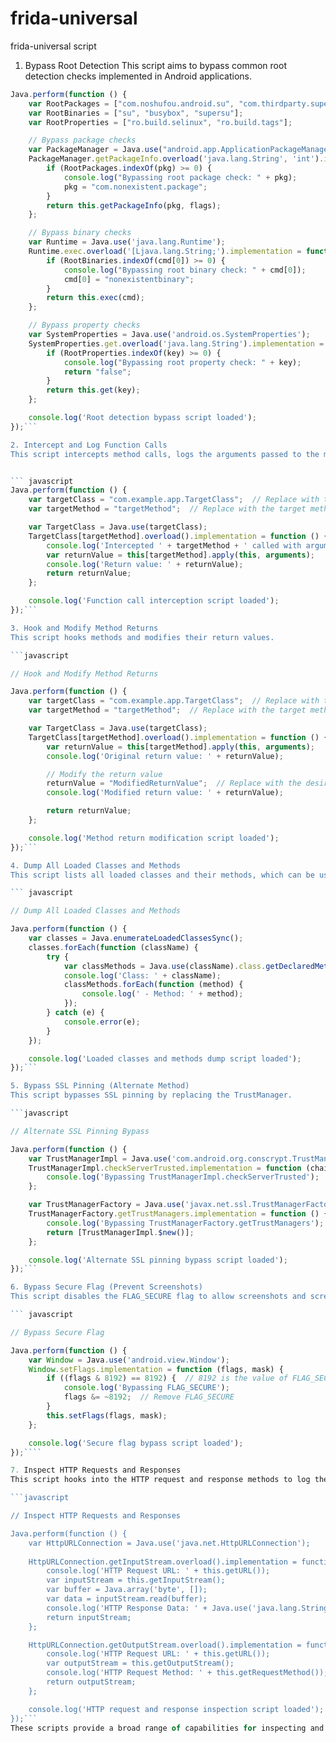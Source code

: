 # frida-universal
frida-universal script

1. Bypass Root Detection
This script aims to bypass common root detection checks implemented in Android applications.


``` javascript
Java.perform(function () {
    var RootPackages = ["com.noshufou.android.su", "com.thirdparty.superuser", "eu.chainfire.supersu", "com.koushikdutta.superuser", "com.zachspong.temprootremovejb", "com.ramdroid.appquarantine"];
    var RootBinaries = ["su", "busybox", "supersu"];
    var RootProperties = ["ro.build.selinux", "ro.build.tags"];

    // Bypass package checks
    var PackageManager = Java.use("android.app.ApplicationPackageManager");
    PackageManager.getPackageInfo.overload('java.lang.String', 'int').implementation = function (pkg, flags) {
        if (RootPackages.indexOf(pkg) >= 0) {
            console.log("Bypassing root package check: " + pkg);
            pkg = "com.nonexistent.package";
        }
        return this.getPackageInfo(pkg, flags);
    };

    // Bypass binary checks
    var Runtime = Java.use('java.lang.Runtime');
    Runtime.exec.overload('[Ljava.lang.String;').implementation = function (cmd) {
        if (RootBinaries.indexOf(cmd[0]) >= 0) {
            console.log("Bypassing root binary check: " + cmd[0]);
            cmd[0] = "nonexistentbinary";
        }
        return this.exec(cmd);
    };

    // Bypass property checks
    var SystemProperties = Java.use('android.os.SystemProperties');
    SystemProperties.get.overload('java.lang.String').implementation = function (key) {
        if (RootProperties.indexOf(key) >= 0) {
            console.log("Bypassing root property check: " + key);
            return "false";
        }
        return this.get(key);
    };

    console.log('Root detection bypass script loaded');
});```

2. Intercept and Log Function Calls
This script intercepts method calls, logs the arguments passed to the methods, and prints the return values.


``` javascript
Java.perform(function () {
    var targetClass = "com.example.app.TargetClass";  // Replace with the target class name
    var targetMethod = "targetMethod";  // Replace with the target method name

    var TargetClass = Java.use(targetClass);
    TargetClass[targetMethod].overload().implementation = function () {
        console.log('Intercepted ' + targetMethod + ' called with arguments: ' + JSON.stringify(arguments));
        var returnValue = this[targetMethod].apply(this, arguments);
        console.log('Return value: ' + returnValue);
        return returnValue;
    };

    console.log('Function call interception script loaded');
});```

3. Hook and Modify Method Returns
This script hooks methods and modifies their return values.

```javascript

// Hook and Modify Method Returns

Java.perform(function () {
    var targetClass = "com.example.app.TargetClass";  // Replace with the target class name
    var targetMethod = "targetMethod";  // Replace with the target method name

    var TargetClass = Java.use(targetClass);
    TargetClass[targetMethod].overload().implementation = function () {
        var returnValue = this[targetMethod].apply(this, arguments);
        console.log('Original return value: ' + returnValue);

        // Modify the return value
        returnValue = "ModifiedReturnValue";  // Replace with the desired return value
        console.log('Modified return value: ' + returnValue);

        return returnValue;
    };

    console.log('Method return modification script loaded');
});```

4. Dump All Loaded Classes and Methods
This script lists all loaded classes and their methods, which can be useful for reconnaissance.

``` javascript

// Dump All Loaded Classes and Methods

Java.perform(function () {
    var classes = Java.enumerateLoadedClassesSync();
    classes.forEach(function (className) {
        try {
            var classMethods = Java.use(className).class.getDeclaredMethods();
            console.log('Class: ' + className);
            classMethods.forEach(function (method) {
                console.log(' - Method: ' + method);
            });
        } catch (e) {
            console.error(e);
        }
    });

    console.log('Loaded classes and methods dump script loaded');
});```

5. Bypass SSL Pinning (Alternate Method)
This script bypasses SSL pinning by replacing the TrustManager.

```javascript

// Alternate SSL Pinning Bypass

Java.perform(function () {
    var TrustManagerImpl = Java.use('com.android.org.conscrypt.TrustManagerImpl');
    TrustManagerImpl.checkServerTrusted.implementation = function (chain, authType) {
        console.log('Bypassing TrustManagerImpl.checkServerTrusted');
    };

    var TrustManagerFactory = Java.use('javax.net.ssl.TrustManagerFactory');
    TrustManagerFactory.getTrustManagers.implementation = function () {
        console.log('Bypassing TrustManagerFactory.getTrustManagers');
        return [TrustManagerImpl.$new()];
    };

    console.log('Alternate SSL pinning bypass script loaded');
});```

6. Bypass Secure Flag (Prevent Screenshots)
This script disables the FLAG_SECURE flag to allow screenshots and screen recording.

``` javascript

// Bypass Secure Flag

Java.perform(function () {
    var Window = Java.use('android.view.Window');
    Window.setFlags.implementation = function (flags, mask) {
        if ((flags & 8192) == 8192) {  // 8192 is the value of FLAG_SECURE
            console.log('Bypassing FLAG_SECURE');
            flags &= ~8192;  // Remove FLAG_SECURE
        }
        this.setFlags(flags, mask);
    };

    console.log('Secure flag bypass script loaded');
});````

7. Inspect HTTP Requests and Responses
This script hooks into the HTTP request and response methods to log the data being sent and received.

```javascript

// Inspect HTTP Requests and Responses

Java.perform(function () {
    var HttpURLConnection = Java.use('java.net.HttpURLConnection');
    
    HttpURLConnection.getInputStream.overload().implementation = function () {
        console.log('HTTP Request URL: ' + this.getURL());
        var inputStream = this.getInputStream();
        var buffer = Java.array('byte', []);
        var data = inputStream.read(buffer);
        console.log('HTTP Response Data: ' + Java.use('java.lang.String').$new(buffer));
        return inputStream;
    };

    HttpURLConnection.getOutputStream.overload().implementation = function () {
        console.log('HTTP Request URL: ' + this.getURL());
        var outputStream = this.getOutputStream();
        console.log('HTTP Request Method: ' + this.getRequestMethod());
        return outputStream;
    };

    console.log('HTTP request and response inspection script loaded');
});```
These scripts provide a broad range of capabilities for inspecting and modifying the behavior of Android applications during security testing. Customize them as needed for specific targets and scenarios.
